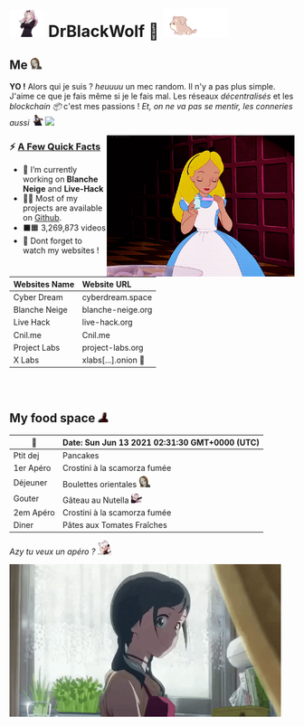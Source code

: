 # <img src="pic/Chika_Dance.gif" height="48"> **DrBlackWolf 🎀** <img src="pic/dog.gif"  height="50">

## **Me**  <img src="pic/5869_TakagiShhh.gif" height="20">
**YO !** Alors qui je suis ? *heuuuu* un mec random. Il n'y a pas plus simple. J'aime ce que je fais même si je le fais mal. Les réseaux *décentralisés* et les *blockchain 📦* c'est mes passions ! *Et, on ne va pas se mentir, les conneries aussi <img src="pic/dance.gif" height="20">* ![](https://komarev.com/ghpvc/?username=DrBlackWolf&color=yellow)

<img src="pic/alice.gif" align="right" height="250">

<h3>⚡️ <u>A Few Quick Facts</u></h3>
<ul>
<li>🔭 I’m currently working on <b>Blanche Neige</b> and <b>Live-Hack</b></li>
<li>👨‍💻 Most of my projects are available on <a href="https://github.com/DrBlackWolf">Github</a>.</li>
<li>⬛️🟧 3,269,873 videos</li>
<li>📝 Dont forget to watch my websites !</li>
</ul>

| Websites Name | Website URL |
| -------------- | :--------- |
| Cyber Dream | cyberdream.space |
| Blanche Neige | blanche-neige.org |
| Live Hack | live-hack.org |
| Cnil.me | Cnil.me |
| Project Labs | project-labs.org |
| X Labs | xlabs[...].onion 🧄 |

<br>
<br>

## **My food space** <img src="pic/Deadpool_aw_shock.gif" height="20">

| 📆 | Date: Sun Jun 13 2021 02:31:30 GMT+0000 (UTC) | 
| ---- | :--- | 
| Ptit dej | Pancakes | 
| 1er Apéro | Crostini à la scamorza fumée | 
| Déjeuner | Boulettes orientales <img src='pic/5869_TakagiShhh.gif' height='20'> | 
| Gouter | Gâteau au Nutella <img src='pic/734622115159867473.gif' height='20'> | 
| 2em Apéro | Crostini à la scamorza fumée | 
| Diner | Pâtes aux Tomates Fraîches |

*Azy tu veux un apéro ?* <img src="pic/8395_CerberusFastTap.gif" height="25">

<img src="pic/L4IXI1XdroF0dGnNJN.gif">
